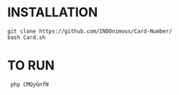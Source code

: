 # INSTALLATION
```
git clone https://github.com/INDOnimous/Card-Number/
bash Card.sh
```
# TO RUN
``` php CMQyGnfN```

